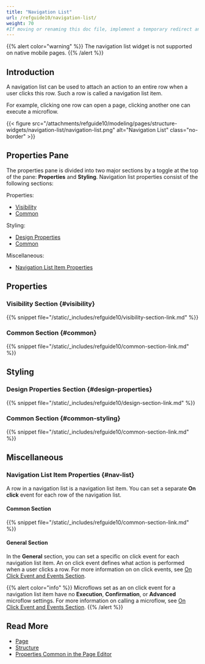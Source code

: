 ```yaml
---
title: "Navigation List"
url: /refguide10/navigation-list/
weight: 70
#If moving or renaming this doc file, implement a temporary redirect and let the respective team know they should update the URL in the product. See Mapping to Products for more details.
---
```


{{% alert color="warning" %}}
The navigation list widget is not supported on native mobile pages.
{{% /alert %}}

## Introduction

A navigation list can be used to attach an action to an entire row when a user clicks this row. Such a row is called a navigation list item. 

For example, clicking one row can open a page, clicking another one can execute a microflow. 

{{< figure src="/attachments/refguide10/modeling/pages/structure-widgets/navigation-list/navigation-list.png" alt="Navigation List" class="no-border" >}}

## Properties Pane

The properties pane is divided into two major sections by a toggle at the top of the pane: **Properties** and **Styling**. Navigation list properties consist of the following sections:

Properties:

* [Visibility](#visibility)
* [Common](#common)

Styling:

* [Design Properties](#design-properties)
* [Common](#common-styling)

Miscellaneous:

* [Navigation List Item Properties](#nav-list)

## Properties

### Visibility Section {#visibility}

{{% snippet file="/static/_includes/refguide10/visibility-section-link.md" %}}

### Common Section {#common}

{{% snippet file="/static/_includes/refguide10/common-section-link.md" %}}

## Styling

### Design Properties Section {#design-properties}

{{% snippet file="/static/_includes/refguide10/design-section-link.md" %}} 

### Common Section {#common-styling}

{{% snippet file="/static/_includes/refguide10/common-section-link.md" %}}

## Miscellaneous

### Navigation List Item Properties {#nav-list}

A row in a navigation list is a navigation list item. You can set a separate **On click** event for each row of the navigation list. 

#### Common Section

{{% snippet file="/static/_includes/refguide10/common-section-link.md" %}}

#### General Section

In the **General** section, you can set a specific on click event for each navigation list item. An on click event defines what action is performed when a user clicks a row. For more information on on click events, see [On Click Event and Events Section](/refguide10/on-click-event/).

{{% alert color="info" %}}
Microflows set as an on click event for a navigation list item have no **Execution**, **Confirmation**, or **Advanced** microflow settings. For more information on calling a microflow, see [On Click Event and Events Section](/refguide10/on-click-event/#call-microflow). 
{{% /alert %}}

## Read More

* [Page](/refguide10/page/)
* [Structure](/refguide10/structure-widgets/)
* [Properties Common in the Page Editor](/refguide10/common-widget-properties/)

